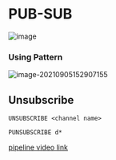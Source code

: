 # PUB-SUB

![image](https://user-images.githubusercontent.com/64080063/132122708-96bbb017-4598-4765-a9ba-ae5a7c645698.png)

### Using Pattern

![image-20210905152907155](C:\Users\ACER\AppData\Roaming\Typora\typora-user-images\image-20210905152907155.png)

## Unsubscribe

```redis
UNSUBSCRIBE <channel name>
```

```
PUNSUBSCRIBE d*
```

[pipeline video link](https://www.youtube.com/watch?v=tU5IH4D9Z98)

